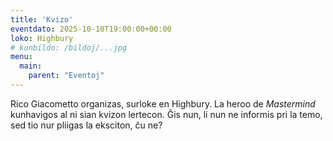 ```yaml
---
title: 'Kvizo'
eventdato: 2025-10-10T19:00:00+00:00
loko: Highbury
# kunbildo: /bildoj/...jpg
menu:
  main:
    parent: "Eventoj"
---
```


Rico Giacometto organizas, surloke en Highbury. La heroo de _Mastermind_ kunhavigos al ni sian kvizon lertecon. Ĝis nun, li nun ne informis pri la temo, sed tio nur pliigas la eksciton, ĉu ne?
